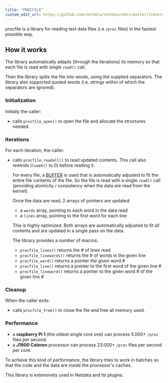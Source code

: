 ```yaml
---
title: "PROCFILE"
custom_edit_url: https://github.com/netdata/netdata/edit/master/libnetdata/procfile/README.md
---
```




procfile is a library for reading text data files (i.e `/proc` files) in the fastest possible way.

## How it works

The library automatically adapts (through the iterations) its memory so that each file
is read with single `read()` call.

Then the library splits the file into words, using the supplied separators.
The library also supported quoted words (i.e. strings within of which the separators are ignored).

### Initialization

Initially the caller: 

-   calls `procfile_open()` to open the file and allocate the structures needed.

### Iterations

For each iteration, the caller:

-   calls `procfile_readall()` to read updated contents.
     This call also rewinds (`lseek()` to 0) before reading it.

     For every file, a [BUFFER](/docs/agent/libnetdata/buffer) is used that is automatically adjusted to fit the entire
     file contents of the file. So the file is read with a single `read()` call (providing atomicity / consistency when
     the data are read from the kernel).

     Once the data are read, 2 arrays of pointers are updated:

    -   a `words` array, pointing to each word in the data read
    -   a `lines` array, pointing to the first word for each line

     This is highly optimized. Both arrays are automatically adjusted to
     fit all contents and are updated in a single pass on the data.

     The library provides a number of macros:

    -   `procfile_lines()` returns the # of lines read
    -   `procfile_linewords()` returns the # of words in the given line
    -   `procfile_word()` returns a pointer the given word #
    -   `procfile_line()` returns a pointer to the first word of the given line #
    -   `procfile_lineword()` returns a pointer to the given word # of the given line #

### Cleanup

When the caller exits:

-   calls `procfile_free()` to close the file and free all memory used.

### Performance

-   a **raspberry Pi 1** (the oldest single core one) can process 5.000+ `/proc` files per second.
-   a **J1900 Celeron** processor can process 23.000+ `/proc` files per second per core.

To achieve this kind of performance, the library tries to work in batches so that the code
and the data are inside the processor's caches.

This library is extensively used in Netdata and its plugins.


